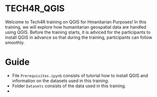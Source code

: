 # TECH4R_QGIS

Welcome to Tech4R training on QGIS for Hmanitarian Purposes! 
In this training, we will explore how humanitarian geospatial data are handled using QGIS. 
Before the training starts, it is adviced for the participants to install QGIS in advance so that during the training, participants can follow smoothly.

# Guide
* File `Prerequisites.ipynb` consists of tutorial how to install QGIS and information on the datasets used in this training.
* Folder `Datasets` consists of the data used in this training.
* 
